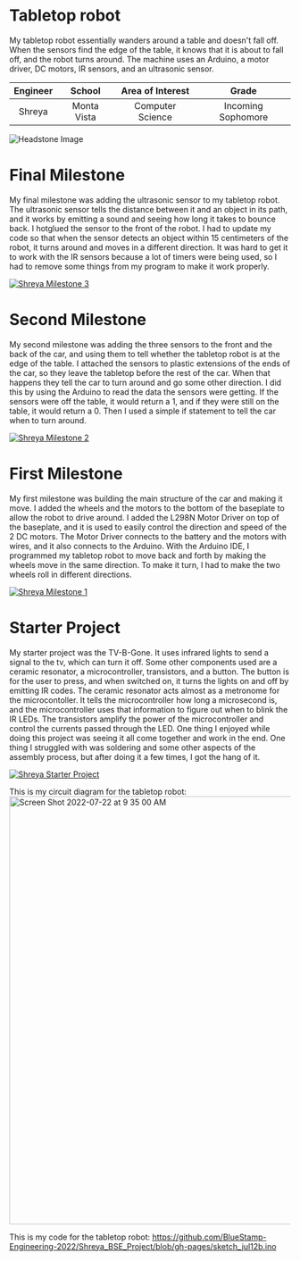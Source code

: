 ﻿# Tabletop robot
My tabletop robot essentially wanders around a table and doesn't fall off. When the sensors find the edge of the table, it knows that it is about to fall off, and the robot turns around. The machine uses an Arduino, a motor driver, DC motors, IR sensors, and an ultrasonic sensor.

| **Engineer** | **School** | **Area of Interest** | **Grade** |
|:--:|:--:|:--:|:--:|
| Shreya | Monta Vista | Computer Science | Incoming Sophomore

![Headstone Image](https://bluestampengineering.com/wp-content/uploads/2016/05/improve.jpg)
  
# Final Milestone
My final milestone was adding the ultrasonic sensor to my tabletop robot. The ultrasonic sensor tells the distance between it and an object in its path, and it works by emitting a sound and seeing how long it takes to bounce back. I hotglued the sensor to the front of the robot. I had to update my code so that when the sensor detects an object within 15 centimeters of the robot, it turns around and moves in a different direction. It was hard to get it to work with the IR sensors because a lot of timers were being used, so I had to remove some things from my program to make it work properly.

[![Shreya Milestone 3](https://res.cloudinary.com/marcomontalbano/image/upload/v1658164637/video_to_markdown/images/youtube--LsFNjhlkAtU-c05b58ac6eb4c4700831b2b3070cd403.jpg)](https://www.youtube.com/watch?v=LsFNjhlkAtU "Shreya Milestone 3")

# Second Milestone
My second milestone was adding the three sensors to the front and the back of the car, and using them to tell whether the tabletop robot is at the edge of the table. I attached the sensors to plastic extensions of the ends of the car, so they leave the tabletop before the rest of the car. When that happens they tell the car to turn around and go some other direction. I did this by using the Arduino to read the data the sensors were getting. If the sensors were off the table, it would return a 1, and if they were still on the table, it would return a 0. Then I used a simple if statement to tell the car when to turn around.

[![Shreya Milestone 2](https://res.cloudinary.com/marcomontalbano/image/upload/v1658164830/video_to_markdown/images/youtube--wWTLci7vY1M-c05b58ac6eb4c4700831b2b3070cd403.jpg)](https://www.youtube.com/watch?v=wWTLci7vY1M "Shreya Milestone 2")

# First Milestone
My first milestone was building the main structure of the car and making it move. I added the wheels and the motors to the bottom of the baseplate to allow the robot to drive around. I added the L298N Motor Driver on top of the baseplate, and it is used to easily control the direction and speed of the 2 DC motors. The Motor Driver connects to the battery and the motors with wires, and it also connects to the Arduino. With the Arduino IDE, I programmed my tabletop robot to move back and forth by making the wheels move in the same direction. To make it turn, I had to make the two wheels roll in different directions.

[![Shreya Milestone 1](https://res.cloudinary.com/marcomontalbano/image/upload/v1658164385/video_to_markdown/images/youtube--XTJlrRvT3sY-c05b58ac6eb4c4700831b2b3070cd403.jpg)](https://www.youtube.com/watch?v=XTJlrRvT3sY "Shreya Milestone 1")

# Starter Project
My starter project was the TV-B-Gone. It uses infrared lights to send a signal to the tv, which can turn it off. Some other components used are a ceramic resonator, a microcontroller, transistors, and a button. The button is for the user to press,  and when switched on, it turns the lights on and off by emitting IR codes. The ceramic resonator acts almost as a metronome  for the microcontoller. It tells the microcontroller how long a microsecond is, and the microcontroller uses that information to figure out when to blink the IR LEDs. The transistors amplify the power of the microcontroller and control the currents passed through the LED. One thing I enjoyed while doing this project was seeing it all come together and work in the end. One thing I struggled with was soldering and some other aspects of the assembly process, but after doing it a few times, I got the hang of it.

[![Shreya Starter Project](https://res.cloudinary.com/marcomontalbano/image/upload/v1657729004/video_to_markdown/images/youtube--De6qREumefA-c05b58ac6eb4c4700831b2b3070cd403.jpg)](https://www.youtube.com/watch?v=De6qREumefA "Shreya Starter Project")

This is my circuit diagram for the tabletop robot:
<img width="767" alt="Screen Shot 2022-07-22 at 9 35 00 AM" src="https://user-images.githubusercontent.com/108836256/180484504-81937d7e-d385-4b6e-ae9a-827dbe236f12.png">

This is my code for the tabletop robot:
https://github.com/BlueStamp-Engineering-2022/Shreya_BSE_Project/blob/gh-pages/sketch_jul12b.ino 
